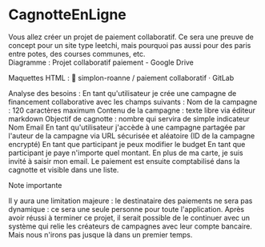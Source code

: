 # CagnotteEnLigne

Vous allez créer un projet de paiement collaboratif. Ce sera une preuve de concept pour un site type leetchi, mais pourquoi pas aussi pour des paris entre potes, des courses communes, etc.\
Diagramme :
Projet collaboratif paiement - Google Drive

Maquettes HTML : 🦄
simplon-roanne / paiement collaboratif · GitLab

Analyse des besoins :
En tant qu'utilisateur je crée une campagne de financement collaborative avec les champs suivants :
Nom de la campagne : 120 caractères maximum
Contenu de la campagne : texte libre via éditeur markdown
Objectif de cagnotte : nombre qui servira de simple indicateur
Nom
Email
En tant qu'utilisateur j'accède à une campagne partagée par l'auteur de la campagne via URL sécurisée et aléatoire
(ID de la campagne encrypté)
En tant que participant je peux modifier le budget
En tant que participant je paye n'importe quel montant. En plus de ma carte, je suis invité à saisir mon email. Le paiement est ensuite comptabilisé dans la cagnotte et visible dans une liste.


Note importante

Il y aura une limitation majeure : le destinataire des paiements ne sera pas dynamique : ce sera une seule personne pour toute l'application. Après avoir réussi à terminer ce projet, il serait possible de le continuer avec un système qui relie les créateurs de campagnes avec leur compte bancaire. Mais nous n'irons pas jusque là dans un premier temps.
